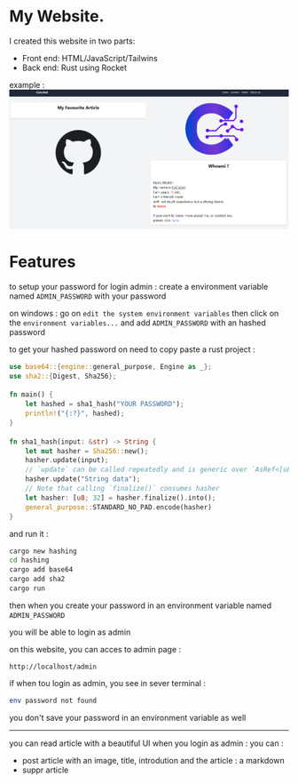 # My Website.
I created this website in two parts:

- Front end: HTML/JavaScript/Tailwins
- Back end: Rust using Rocket

example :
![a](/example.png)


# Features

to setup your password for login admin : 
create a environment variable named `ADMIN_PASSWORD` with your password

on windows : 
go on `edit the system environment variables` then click on the `environment variables...` and add `ADMIN_PASSWORD` with an hashed password

to get your hashed password on need to copy paste a rust project :

```rs
use base64::{engine::general_purpose, Engine as _};
use sha2::{Digest, Sha256};

fn main() {
    let hashed = sha1_hash("YOUR PASSWORD");
    println!("{:?}", hashed);
}

fn sha1_hash(input: &str) -> String {
    let mut hasher = Sha256::new();
    hasher.update(input);
    // `update` can be called repeatedly and is generic over `AsRef<[u8]>`
    hasher.update("String data");
    // Note that calling `finalize()` consumes hasher
    let hasher: [u8; 32] = hasher.finalize().into();
    general_purpose::STANDARD_NO_PAD.encode(hasher)
}
```
and run it :
```bash
cargo new hashing
cd hashing
cargo add base64
cargo add sha2
cargo run
```
then when you create your password in an environment variable named `ADMIN_PASSWORD`

you will be able to login as admin

on this website, you can acces to admin page :
```
http://localhost/admin
```

if when tou login as admin, you see in sever terminal :

```bash
env password not found
```

you don't save your password in an environment variable as well

----
you can read article with a beautiful UI
when you login as admin :
you can : 
- post article with an image, title, introdution and the article : a markdown
- suppr article
